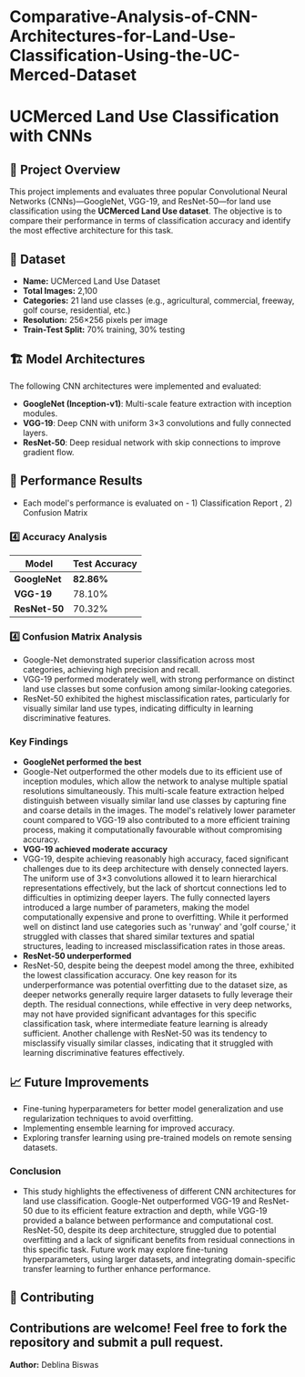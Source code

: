 # Comparative-Analysis-of-CNN-Architectures-for-Land-Use-Classification-Using-the-UC-Merced-Dataset
# UCMerced Land Use Classification with CNNs

## 📌 Project Overview
This project implements and evaluates three popular Convolutional Neural Networks (CNNs)—GoogleNet, VGG-19, and ResNet-50—for land use classification using the **UCMerced Land Use dataset**. The objective is to compare their performance in terms of classification accuracy and identify the most effective architecture for this task.

## 📂 Dataset
- **Name:** UCMerced Land Use Dataset
- **Total Images:** 2,100
- **Categories:** 21 land use classes (e.g., agricultural, commercial, freeway, golf course, residential, etc.)
- **Resolution:** 256×256 pixels per image
- **Train-Test Split:** 70% training, 30% testing

## 🏗️ Model Architectures
The following CNN architectures were implemented and evaluated:
- **GoogleNet (Inception-v1)**: Multi-scale feature extraction with inception modules.
- **VGG-19**: Deep CNN with uniform 3×3 convolutions and fully connected layers.
- **ResNet-50**: Deep residual network with skip connections to improve gradient flow.

## 🚀 Performance Results
- Each model's performance is evaluated on - 1) Classification Report , 2) Confusion Matrix

### 4️⃣ Accuracy Analysis
| Model      | Test Accuracy |
|------------|--------------|
| **GoogleNet**  | **82.86%**    |
| **VGG-19**     | 78.10%       |
| **ResNet-50**  | 70.32%       |

### 4️⃣ Confusion Matrix Analysis
- Google-Net demonstrated superior classification across most categories, achieving high precision and recall.
-	VGG-19 performed moderately well, with strong performance on distinct land use classes but some confusion among similar-looking categories.
-	ResNet-50 exhibited the highest misclassification rates, particularly for visually similar land use types, indicating difficulty in learning discriminative features.

### Key Findings
- **GoogleNet performed the best**
- Google-Net outperformed the other models due to its efficient use of inception modules, which allow the network to analyse multiple spatial resolutions simultaneously. This multi-scale feature extraction helped distinguish between visually similar land use classes by capturing fine and coarse details in the images. The model's relatively lower parameter count compared to VGG-19 also contributed to a more efficient training process, making it computationally favourable without compromising accuracy.
- **VGG-19 achieved moderate accuracy**
- VGG-19, despite achieving reasonably high accuracy, faced significant challenges due to its deep architecture with densely connected layers. The uniform use of 3×3 convolutions allowed it to learn hierarchical representations effectively, but the lack of shortcut connections led to difficulties in optimizing deeper layers. The fully connected layers introduced a large number of parameters, making the model computationally expensive and prone to overfitting. While it performed well on distinct land use categories such as 'runway' and 'golf course,' it struggled with classes that shared similar textures and spatial structures, leading to increased misclassification rates in those areas.
- **ResNet-50 underperformed**
- ResNet-50, despite being the deepest model among the three, exhibited the lowest classification accuracy. One key reason for its underperformance was potential overfitting due to the dataset size, as deeper networks generally require larger datasets to fully leverage their depth. The residual connections, while effective in very deep networks, may not have provided significant advantages for this specific classification task, where intermediate feature learning is already sufficient. Another challenge with ResNet-50 was its tendency to misclassify visually similar classes, indicating that it struggled with learning discriminative features effectively.

## 📈 Future Improvements
- Fine-tuning hyperparameters for better model generalization and use regularization techniques to avoid overfitting.
- Implementing ensemble learning for improved accuracy.
- Exploring transfer learning using pre-trained models on remote sensing datasets.

### Conclusion
- This study highlights the effectiveness of different CNN architectures for land use classification. Google-Net outperformed VGG-19 and ResNet-50 due to its efficient feature extraction and depth, while VGG-19 provided a balance between performance and computational cost. ResNet-50, despite its deep architecture, struggled due to potential overfitting and a lack of significant benefits from residual connections in this specific task. Future work may explore fine-tuning hyperparameters, using larger datasets, and integrating domain-specific transfer learning to further enhance performance.

## 🤝 Contributing
Contributions are welcome! Feel free to fork the repository and submit a pull request.
---
**Author:** Deblina Biswas



